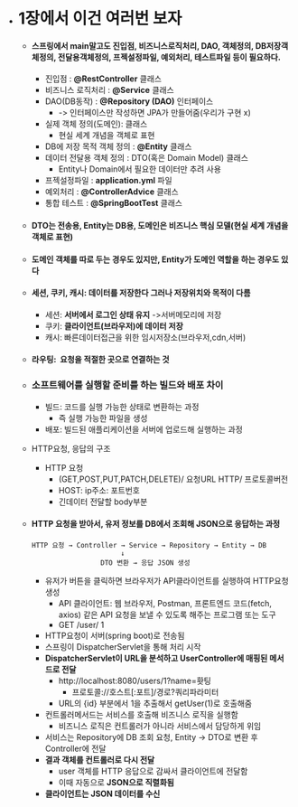 - # 1장에서 이건 여러번 보자
	- #### 스프링에서 main말고도 진입점, 비즈니스로직처리, DAO, 객체정의, DB저장객체정의, 전달용객체정의, 프젝설정파일, 예외처리, 테스트파일 등이 필요하다. 
		- 진입점 : **@RestController** 클래스
		- 비즈니스 로직처리 :  **@Service** 클래스
		- DAO(DB동작) :  **@Repository (DAO)** 인터페이스 
			- -> 인터페이스만 작성하면 JPA가 만들어줌(우리가 구현 x)
		- 실제 객체 정의(도메인): 클래스
			- 현실 세계 개념을 객체로 표현
		- DB에 저장 목적 객체 정의 : **@Entity** 클래스
		- 데이터 전달용 객체 정의 : DTO(혹은 Domain Model) 클래스
			- Entity나 Domain에서 필요한 데이터만 추려 사용
		- 프젝설정파일 : **application.yml** 파일
		- 예외처리 : **@ControllerAdvice** 클래스
		- 통합 테스트 : **@SpringBootTest** 클래스 
	- #### DTO는 전송용, Entity는 DB용, 도메인은 비즈니스 핵심 모델(현실 세계 개념을 객체로 표현)
	- #### **도메인 객체를 따로 두는 경우도 있지만, Entity가 도메인 역할을 하는 경우도 있다**
	- #### 세션, 쿠키, 캐시: 데이터를 저장한다 그러나 저장위치와 목적이 다름
		- 세션: **서버에서 로그인 상태 유지** ->서버메모리에 저장
		- 쿠키: **클라이언트(브라우저)에 데이터 저장**
		- 캐시: 빠른데이터접근을 위한 임시저장소(브라우저,cdn,서버)
	- #### 라우팅:  **요청을 적절한 곳으로 연결하는 것**
	- ### 소프트웨어를 실행할 준비를 하는 빌드와 배포 차이
		- 빌드: 코드를 실행 가능한 상태로 변환하는 과정
			- 즉 실행 가능한 파일을 생성
		- 배포: 빌드된 애플리케이션을 서버에 업로드해 실행하는 과정
		
	- HTTP요청, 응답의 구조 
		- HTTP 요청
			- (GET,POST,PUT,PATCH,DELETE)/ 요청URL HTTP/ 프로토콜버전 
			- HOST: ip주소: 포트번호
			- 긴데이터 전달할 body부분
	- #### HTTP 요청을 받아서, 유저 정보를 DB에서 조회해 JSON으로 응답하는 과정
		```
		HTTP 요청 → Controller → Service → Repository → Entity → DB
                              ↓
                         DTO 변환 → 응답 JSON 생성
		```
		- 유저가 버튼을 클릭하면 브라우저가 API클라이언트를 실행하여 HTTP요청 생성 
			- API 클라이언트: 웹 브라우저, Postman, 프론트엔드 코드(fetch, axios) 같은 API 요청을 보낼 수 있도록 해주는 프로그램 또는 도구
			- GET /user/ 1
		- HTTP요청이 서버(spring boot)로 전송됨
		- 스프링이 DispatcherServlet을 통해 처리 시작
		- **DispatcherServlet이 URL을 분석하고 UserController에 매핑된 메서드로 전달**
			-  http://localhost:8080/users/1?name=홧팅
				- 프로토콜://호스트\[:포트]/경로?쿼리파라미터
			- URL의 {id} 부분에서 1을 추출해서 getUser(1)로 호출해줌
		- 컨트롤러메서드는 서비스를 호출해 비즈니스 로직을 실행함
			- 비즈니스 로직은 컨트롤러가 아니라 서비스에서 담당하게 위임
		- 서비스는 Repository에 DB 조회 요청, Entity → DTO로 변환 후 Controller에 전달
		- **결과 객체를 컨트롤러로 다시 전달**
			- user 객체를 HTTP 응답으로 감싸서 클라이언트에 전달함
			- 이때 자동으로 **JSON으로 직렬화됨**
		- **클라이언트는 JSON 데이터를 수신**